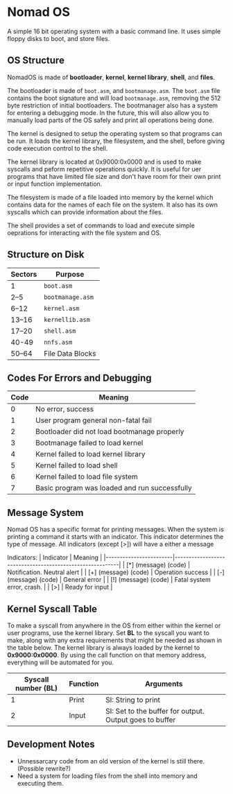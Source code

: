 # Nomad OS
A simple 16 bit operating system with a basic command line.
It uses simple floppy disks to boot, and store files.

## OS Structure
NomadOS is made of **bootloader**, **kernel**, **kernel library**, **shell**, and **files**.

The bootloader is made of `boot.asm`, and `bootmanage.asm`.
The `boot.asm` file contains the boot signature and will load `bootmanage.asm`, removing the 512 byte restriction of initial bootloaders.
The bootmanager also has a system for entering a debugging mode.
In the future, this will also allow you to manually load parts of the OS safely and print all operations being done.

The kernel is designed to setup the operating system so that programs can be run.
It loads the kernel library, the filesystem, and the shell, before giving code execution control to the shell.

The kernel library is located at 0x9000:0x0000 and is used to make syscalls and peform repetitive operations quickly.
It is useful for uer programs that have limited file size and don't have room for their own print or input function implementation.

The filesystem is made of a file loaded into memory by the kernel which contains data for the names of each file on the system.
It also has its own syscalls which can provide information about the files.

The shell provides a set of commands to load and execute simple oeprations for interacting with the file system and OS.

## Structure on Disk
| Sectors      | Purpose               |
|--------------|-----------------------|
| 1            | `boot.asm`            |
| 2–5          | `bootmanage.asm`      |
| 6–12         | `kernel.asm`          |
| 13–16        | `kernellib.asm`       |
| 17–20        | `shell.asm`           |
| 40-49        | `nnfs.asm`            |
| 50–64        | File Data Blocks      |


## Codes For Errors and Debugging
| Code | Meaning                                       |
|------|-----------------------------------------------|
| 0    | No error, success                             |
| 1    | User program general non-fatal fail           |
| 2    | Bootloader did not load bootmanage properly   |
| 3    | Bootmanage failed to load kernel              |
| 4    | Kernel failed to load kernel library          |
| 5    | Kernel failed to load shell                   |
| 6    | Kernel failed to load file system             |
| 7    | Basic program was loaded and run successfully |

## Message System
Nomad OS has a specific format for printing messages.
When the system is printing a command it starts with an indicator.
This indicator determines the type of message.
All indicators (except [>]) will have a either a message

Indicators:
| Indicator              | Meaning                                                  |
|------------------------|----------------------------------------------------------|
| [*] (message) (code)   | Notification. Neutral alert                              |
| [+] (message) (code)   | Operation success                                        |
| [-] (message) (code)   | General error                                            |
| [!] (message) (code)   | Fatal system error, crash.                               |
| [>]                    | Ready for input                                          |

## Kernel Syscall Table
To make a syscall from anywhere in the OS from either within the kernel or user programs, use the kernel library.
Set **BL** to the syscall you want to make, along with any extra requirements that might be needed as shown in the table below.
The kernel library is always loaded by the kernel to **0x9000:0x0000**.
By using the call function on that memory address, everything will be automated for you.

| Syscall number (BL) | Function  | Arguments                                               |
|---------------------|-----------|---------------------------------------------------------|
| 1                   | Print     | SI: String to print                                     |
| 2                   | Input     | SI: Set to the buffer for output. Output goes to buffer |


## Development Notes
- Unnessarcary code from an old version of the kernel is still there. (Possible rewrite?)
- Need a system for loading files from the shell into memory and executing them.
